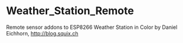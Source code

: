 # Weather_Station_Remote
Remote sensor addons to ESP8266 Weather Station in Color  by Daniel Eichhorn, http://blog.squix.ch
